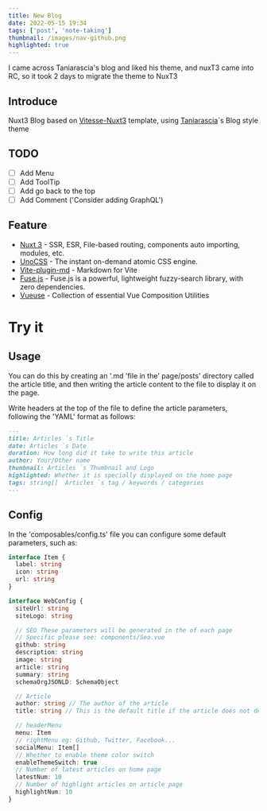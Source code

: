 ```yaml
---
title: New Blog
date: 2022-05-15 19:34
tags: ['post', 'note-taking']
thumbnail: /images/nav-github.png
highlighted: true
---
```


I came across Taniarascia's blog and liked his theme, and nuxT3 came into RC, so it took 2 days to migrate the theme to NuxT3


## Introduce
Nuxt3 Blog based on [Vitesse-Nuxt3](https://github.com/antfu/vitesse-nuxt3) template, using [Taniarascia](https://www.taniarascia.com/)`s Blog style theme

## TODO
- [ ] Add Menu
- [ ] Add ToolTip
- [ ] Add go back to the top
- [ ] Add Comment ('Consider adding GraphQL')

## Feature
- [Nuxt 3](https://v3.nuxtjs.org) - SSR, ESR, File-based routing, components auto importing, modules, etc.
- [UnoCSS](https://github.com/antfu/unocss) - The instant on-demand atomic CSS engine.
- [Vite-plugin-md](https://github.com/antfu/vite-plugin-md) - Markdown for Vite
- [Fuse.js](https://fusejs.io/) - Fuse.js is a powerful, lightweight fuzzy-search library, with zero dependencies.
- [Vueuse](https://vueuse.org/) - Collection of essential Vue Composition Utilities

# Try it

## Usage
You can do this by creating an '.md 'file in the' page/posts' directory called the article title, and then writing the article content to the file to display it on the page.

Write headers at the top of the file to define the article parameters, following the 'YAML' format as follows:
```md
---
title: Articles `s Title
date: Articles `s Date
duration: How long did it take to write this article
author: Your/Other name
thumbnail: Articles `s Thumbnail and Logo
highlighted: Whether it is specially displayed on the home page
tags: string[]  Articles `s tag / keywords / categories
---
```

## Config

In the 'composables/config.ts' file you can configure some default parameters, such as:
```ts
interface Item {
  label: string
  icon: string
  url: string
}

interface WebConfig {
  siteUrl: string
  siteLogo: string

  // SEO These parameters will be generated in the of each page
  // Specific please see: components/Seo.vue
  github: string
  description: string
  image: string
  article: string
  summary: string
  schemaOrgJSONLD: SchemaObject

  // Article
  author: string // The author of the article
  title: string // This is the default title if the article does not declare a title

  // headerMenu
  menu: Item
  // rightMenu eg: Github, Twitter, Facebook...
  socialMenu: Item[]
  // Whether to enable theme color switch
  enableThemeSwitch: true
  // Number of latest articles on home page
  latestNum: 10
  // Number of highlight articles on article page
  highlightNum: 10
}
```
